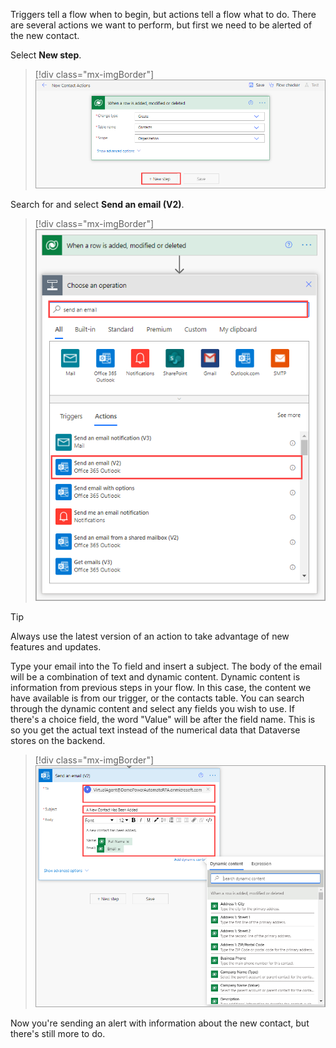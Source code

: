 Triggers tell a flow when to begin, but actions tell a flow what to do. There are several actions we want to perform, but first we need to be alerted of the new contact.

Select **New step**.

> [!div class="mx-imgBorder"]
> [![Screenshot of the trigger dialog with the New step button highlighted.](../media/4-new-step.png)](../media/4-new-step.png#lightbox)

Search for and select **Send an email (V2)**.

> [!div class="mx-imgBorder"]
> [![Screenshot of the Choose an operation dialog showing search results for send an email.](../media/5-send-email.png)](../media/5-send-email.png#lightbox)

> [!Tip]
> Always use the latest version of an action to take advantage of new features and updates.

Type your email into the To field and insert a subject. The body of the email will be a combination of text and dynamic content. Dynamic content is information from previous steps in your flow. In this case, the content we have available is from our trigger, or the contacts table. You can search through the dynamic content and select any fields you wish to use. If there's a choice field, the word "Value" will be after the field name. This is so you get the actual text instead of the numerical data that Dataverse stores on the backend.

> [!div class="mx-imgBorder"]
> [![Screenshot of the Send an email (V2) dialog with dynamic content for contact information in the message body.](../media/6-email-content.png)](../media/6-email-content.png#lightbox)

Now you're sending an alert with information about the new contact, but there's still more to do.
